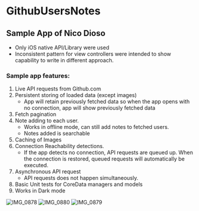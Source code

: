 # GithubUsersNotes

## Sample App of Nico Dioso

* Only iOS native API/Library were used
* Inconsistent pattern for view controllers were intended to show capability to write in different approach.

### Sample app features:
1. Live API requests from Github.com
2. Persistent storing of loaded data (except images)
   - App will retain previously fetched data so when the app opens with no connection, app will show previously fetched data
3. Fetch pagination
4. Note adding to each user.
   - Works in offline mode, can still add notes to fetched users.
   - Notes added is searchable
6. Caching of Images
7. Connection Reachability detections.
   - If the app detects no connection, API requests are queued up. When the connection is restored, queued requests will automatically be executed.
8. Asynchronous API request
   - API requests does not happen simultaneously.
9. Basic Unit tests for CoreData managers and models
10. Works in Dark mode

![IMG_0878](https://user-images.githubusercontent.com/83448807/116681733-ee8dbe80-a9df-11eb-9d3a-747235b25277.png)
![IMG_0880](https://user-images.githubusercontent.com/83448807/116681720-ea61a100-a9df-11eb-8189-9c140139ff85.png)
![IMG_0879](https://user-images.githubusercontent.com/83448807/116681737-f0578200-a9df-11eb-8e0b-e19c93acf82c.png)


